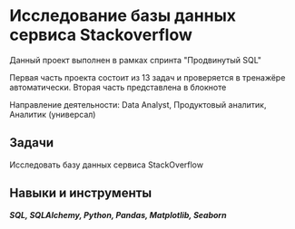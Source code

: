 ﻿# Исследование базы данных сервиса Stackoverflow

Данный проект выполнен в рамках спринта "Продвинутый SQL"

Первая часть проекта состоит из 13 задач и проверяется в тренажёре автоматически. Вторая часть представлена в блокноте

Направление деятельности: Data Analyst, Продуктовый аналитик, Аналитик (универсал)

## Задачи
Исследовать базу данных сервиса StackOverflow


## Навыки и инструменты
***SQL, SQLAlchemy, Python, Pandas, Matplotlib, Seaborn***